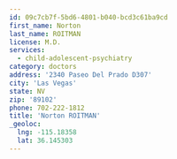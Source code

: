 ```yaml
---
id: 09c7cb7f-5bd6-4801-b040-bcd3c61ba9cd
first_name: Norton
last_name: ROITMAN
license: M.D.
services:
  - child-adolescent-psychiatry
category: doctors
address: '2340 Paseo Del Prado D307'
city: 'Las Vegas'
state: NV
zip: '89102'
phone: 702-222-1812
title: 'Norton ROITMAN'
_geoloc:
  lng: -115.18358
  lat: 36.145303
---
```


